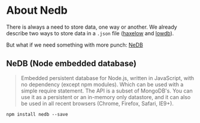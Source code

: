 # About Nedb

There is always a need to store data, one way or another.
We already describe two ways to store data in a `.json` file ([haxelow](../04haxelow) and [lowdb](../03lowdb)).

But what if we need something with more punch: [NeDB](https://github.com/louischatriot/nedb)

## NeDB (Node embedded database)

> Embedded persistent database for Node.js, written in JavaScript, with no dependency (except npm modules). Which can be used with a simple require statement. The API is a subset of MongoDB's. You can use it as a persistent or an in-memory only datastore, and it can also be used in all recent browsers (Chrome, Firefox, Safari, IE9+).


```
npm install nedb --save
```
